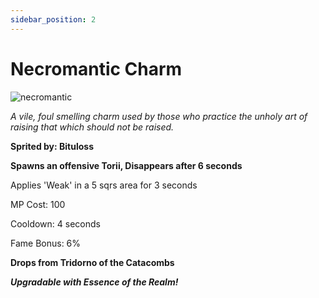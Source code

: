 ```yaml
---
sidebar_position: 2
---
```


# Necromantic Charm

![necromantic](https://vwiki.valorserver.com/api/item/picture/necromantic%20charm)

<i>A vile, foul smelling charm used by those who practice the unholy art of raising that which should not be raised.</i>

**Sprited by: Bituloss**

**Spawns an offensive Torii, Disappears after 6 seconds**

Applies 'Weak' in a 5 sqrs area for 3 seconds

MP Cost: 100

Cooldown: 4 seconds

Fame Bonus: 6%

**Drops from Tridorno of the Catacombs**

***Upgradable with Essence of the Realm!***
